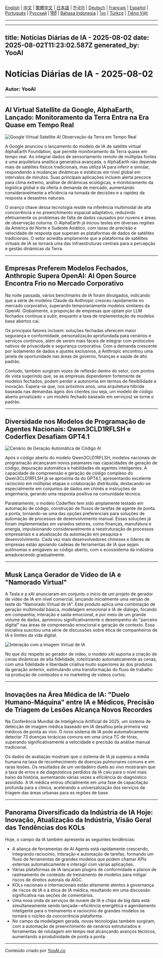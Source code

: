[English](./en.md) | [中文](./zh.md) | [繁體中文](./zh-TW.md) | [日本語](./ja.md) | [한국어](./ko.md) | [Deutsch](./de.md) | [Français](./fr.md) | [Español](./es.md) | [Português](./pt.md) | [Русский](./ru.md) | [हिंदी](./hi.md) | [Bahasa Indonesia](./id.md) | [ไทย](./th.md) | [Türkçe](./tr.md) | [Tiếng Việt](./vi.md)

---

---
title: Notícias Diárias de IA - 2025-08-02
date: 2025-08-02T11:23:02.587Z
generated_by: YooAI
---

# Notícias Diárias de IA - 2025-08-02

### Autor: YooAI

---

## AI Virtual Satellite da Google, AlphaEarth, Lançado: Monitoramento da Terra Entra na Era Quase em Tempo Real

![Google Virtual Satellite AI Observação da Terra em Tempo Real](https://images.unsplash.com/photo-1464983953574-0892a716854b?auto=format&fit=crop&w=800&q=80)

A Google anunciou o lançamento do modelo de IA de satélite virtual AlphaEarth Foundation, que permite monitoramento da Terra quase em tempo real. Ao integrar dados de sensoriamento remoto de múltiplas fontes e uma arquitetura analítica generativa avançada, o AlphaEarth não depende mais de satélites físicos tradicionais, mas utiliza IA para inferir e simular, respondendo a mudanças dinâmicas e estáticas em nível global em intervalos de minutos. Suas principais aplicações incluem alerta precoce para clima extremo, análise de dinâmicas ecológicas, e monitoramento da logística global e da oferta e demanda de mercado, aumentando consideravelmente a eficiência na tomada de decisões e a rapidez da resposta a desastres naturais.

O avanço chave dessa tecnologia reside na inferência multimodal de alta concorrência e no preenchimento espacial adaptativo, reduzindo efetivamente os problemas de falta de dados causados por nuvens e áreas de observação noturna. O AlphaEarth já iniciou testes em diversas regiões da América do Norte e Sudeste Asiático, com taxas de precisão e velocidade de resposta que superam as plataformas de dados de satélites tradicionais. O setor acredita amplamente que a plataforma de satélites virtuais de IA se tornará uma das infraestruturas centrais para a percepção e gestão dinâmicas da Terra.

---

## Empresas Preferem Modelos Fechados, Anthropic Supera OpenAI: AI Open Source Encontra Frio no Mercado Corporativo

Na noite passada, vários benchmarks de IA foram divulgados, indicando que a série de modelos Claude da Anthropic cresceu rapidamente no mercado corporativo, superando temporariamente modelos similares da OpenAI. Globalmente, a proporção de empresas que optam por LLM fechados continua a subir, enquanto a taxa de implementação de modelos base abertos caí.

Os principais fatores incluem: soluções fechadas oferecem maior segurança e conformidade, personalização aprofundada para cenários e serviços contínuos, além de serem mais fáceis de integrar com protocolos nativos de privacidade e segurança corporativa. Com a demanda crescente por isolamento de dados e ajustes exclusivos, a Anthropic encontrou uma janela de oportunidade nas áreas de governo, finanças e saúde de alto padrão.

Contudo, também surgiram vozes de reflexão dentro do setor, com pontos de vista sugerindo que, se as empresas dependerem fortemente de modelos fechados, podem perder a autonomia em termos de flexibilidade e inovação. Espera-se que, nos próximos anos, uma arquitetura híbrida baseada nas demandas ágeis dos clientes (ou seja, um modelo de código aberto privatizado + um modelo fechado baseado em serviços) se torne o padrão.

---

## Diversidade nos Modelos de Programação de Agentes Nacionais: Qwen3CLD1RFLSH e Coderflex Desafiam GPT4.1

![Cenário de Geração Automática de Código AI](https://images.unsplash.com/photo-1519389950473-47ba0277781c?auto=format&fit=crop&w=800&q=80)

Após o código aberto do modelo Qwen3CLD1RFLSH, modelos nacionais de programação alcançaram novos patamares nas capacidades de geração de código, depuração automática e habilidades de agentes inteligentes. A capacidade de compreensão e geração de código complexo do Qwen3CLD1RFLSH já se aproxima da do GPT4.1, apresentando excelente raciocínio em múltiplas etapas e colaboração distribuída, destacando-se especialmente em conjuntos de dados em chinês e instruções de engenharia, gerando uma resposta positiva na comunidade técnica.

Paralelamente, o modelo Coderflex tem sido amplamente testado em automação de código, construção de fluxos de tarefas de agente de ponta a ponta, tornando-se uma das opções preferenciais para soluções de automação de processos de desenvolvimento manual. Essas soluções já foram implementadas em variados setores, como finanças, manufatura e energia, impulsionando consideravelmente a reestruturação de processos empresariais e a atualização da automação em pesquisa e desenvolvimento. Cada vez mais desenvolvedores chineses e líderes de empresas estão apoiando cadeias de ferramentas de IA que sejam autônomas e amigáveis ao código aberto, com o ecossistema da indústria amadurecendo gradualmente.

---

## Musk Lança Gerador de Vídeo de IA e "Namorado Virtual"

A Tesla e a xAI anunciaram em conjunto o início de um projeto de gerador de vídeo de IA em nível comercial, lançando inicialmente uma versão de teste do "Namorado Virtual de IA". Este produto aplica uma combinação de geração multimodal básica, modelagem emocional e IA de diálogo, focando em companhia, interação e saída emocional, e por meio de um grande volume de dados, aprimorou significativamente o desempenho do "parceiro digital" nas áreas de compreensão emocional e geração de contexto. Essa iniciativa suscitou uma série de discussões sobre ética de companheiros de IA e limites da vida digital.

![Interação com a Imagem Virtual de IA](https://images.unsplash.com/photo-1506744038136-46273834b3fb?auto=format&fit=crop&w=800&q=80)

No que diz respeito ao gerador de vídeo, o modelo xAI suporta a criação de cenas dinâmicas de alta fidelidade, roteirizando automaticamente as cenas, com uma fidelidade e liberdade criativa muito superiores às dos produtos da geração anterior, estimulando uma transformação do fluxo de trabalho na produção de conteúdos e no marketing de vídeos curtos.

---

## Inovações na Área Médica de IA: "Duelo Humano-Máquina" entre IA e Médicos, Precisão de Triagem de Lesões Alcança Novos Recordes

Na Conferência Mundial de Inteligência Artificial de 2025, um sistema de detecção de imagem médica baseado em IA desafiou pela primeira vez médicos de ponta ao vivo. O novo sistema de IA pode automaticamente detectar 73 doenças torácicas comuns em uma única TC de tórax, superando significativamente a velocidade e precisão da análise manual tradicional.

Os dados de avaliação mostram que o sistema de IA já superou a média humana na taxa de reconhecimento de doenças pulmonares comuns e em raras lesões. Os resultados de um verdadeiro duelo ao vivo mostraram que a taxa de erros e de diagnósticos perdidos da IA caiu para o nível mais baixo da história, aumentando várias vezes a eficiência do diagnóstico assistido. A IA médica entrou oficialmente em uma fase de capacitação profunda para a clínica, acelerando a universalização dos serviços de triagem das áreas urbanas para as regiões de base.

---

## Panorama Diversificado da Indústria de IA Hoje: Inovação, Atualização da Indústria, Visão Geral das Tendências dos KOLs

Hoje, o campo da IA também apresenta as seguintes tendências:

- A aliança de ferramentas de AI Agents está rapidamente crescendo, integrando raciocínio, interação e automação de tarefas, formando um fluxo de ferramentas de grandes modelos que podem chamar APIs externas automaticamente e interagir com várias aplicações.
- Várias plataformas de IA lançaram plugins de conformidade e planos de rastreamento de conteúdo de treinamento de modelos para mitigar riscos de direitos autorais da AIGC.
- KOLs nacionais e internacionais estão altamente atentos à governança de riscos de IA e à ética de IA médica, resultando em uma discussão significativa nas seções de comentários.
- Uma nova onda de serviços de nuvem de IA e chips de big data está simultaneamente sendo lançada—eficiência energética e agendamento inteligente para o treinamento e raciocínio de grandes modelos se tornará o núcleo da concorrência plataforma.
- No campo da modelagem gerada, novas tecnologias também surgiram, com a automação de preenchimento de cenários estruturados e ferramentas de rotulagem em tempo real alcançando avanços técnicos, aumentando a produtividade de ponta a ponta.

---

Conteúdo criado por [YooAI.co](https://yooai.co/)